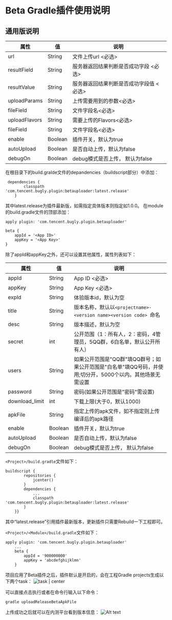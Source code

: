 # Beta Gradle插件使用说明

## 通用版说明

| 属性 | 值  | 说明 |
| --- | --- | --- |
|url |String| 文件上传url <必选>|
| resultField |String| 服务器返回结果判断是否成功字段 <必选>|
| resultValue| String | 服务器返回结果判断是否成功字段值 <必选>|
| uploadParams | String | 上传需要用到的参数<必选>|
| fileField | String | 文件字段名<必选> |
| uploadFlavors | String | 需要上传的Flavors<必选> |
| fileField | String | 文件字段名<必选> |
| enable | Boolean | 插件开关，默认为true|
| autoUpload | Boolean | 是否自动上传，默认为false |
| debugOn |Boolean | debug模式是否上传， 默认为false|


在根目录下的build.gralde文件的depandencies（buildscript部分）中添加：

```
 dependencies {
        classpath 'com.tencent.bugly.plugin:betauploader:latest.release'
    }
```

其中latest.release为插件最新版，如需指定具体版本则指定如1.0.0。
在module的build.gradle文件的顶部添加：
```
apply plugin: 'com.tencent.bugly.plugin.betauploader'

beta {
    appId = '<App ID>'
    appKey = '<App Key>'
}
```
除了appId和appKey之外，还可以设置其他属性，属性列表如下：

| 属性 | 值  | 说明 |
| --- | --- | --- |
|appId |String| App ID <必选>|
| appKey |String| App Key <必选>|
| expId| String | 体验版本id，默认为空 |
| title | String | 版本名称，默认以`<projectname>-<version name><version code> `命名|
| desc | String | 版本描述，默认为空 |
| secret | int | 公开范围（1：所有人，2：密码，4管理员，5QQ群，6白名单，默认公开所有人）|
| users | String | 如果公开范围是"QQ群"填QQ群号；如果公开范围是"白名单"填QQ号码，并使用;切分开，5000个以内。其他场景无需设置|
| password | String | 密码(如果公开范围是"密码"需设置)| 
| download_limit | int |下载上限(大于0，默认1000)|
| apkFile| String | 指定上传的apk文件，如不指定则上传编译后的apk路径|
| enable | Boolean | 插件开关，默认为true|
| autoUpload | Boolean | 是否自动上传，默认为false |
| debugOn |Boolean | debug模式是否上传， 默认为false|



`<Project>/build.gradle`文件如下：
```
buildscript {
        repositories {
            jcenter()
        }
        dependencies {
            ...
            classpath 'com.tencent.bugly.plugin:betauploader:latest.release'
        }
    }}
```
其中“latest.release”引用插件最新版本，更新插件只需要Rebuild一下工程即可。

`<Project>/<Module>/build.gradle`文件如下：
```
apply plugin: 'com.tencent.bugly.plugin.betauploader'
    ...
    beta { 
        appId = '900000000'
        appKey = 'abcdefghijklmn'
    }
```

项目应用了Beta插件之后，插件默认是开启的，会在工程Gradle projects生成以下两个task：
![task | center](./images/1467976971701.png)



可以直接点击执行或者在命令行输入以下命令：
```
gradle uploadReleaseBetaApkFile
```

上传成功之后就可以在内测平台看到版本信息：
![Alt text](./images/1467977676237.png)






